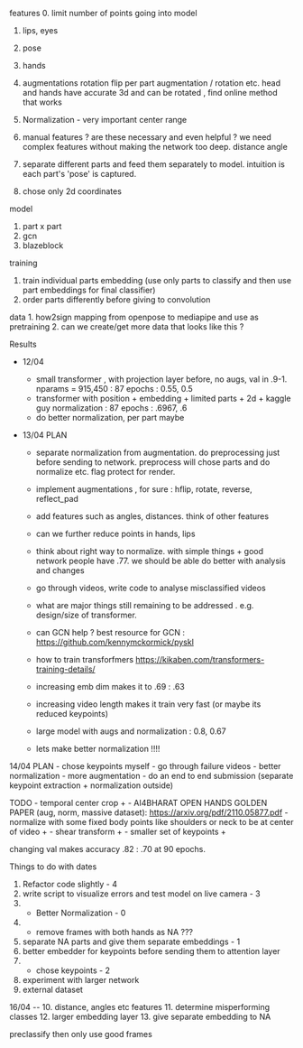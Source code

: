 features
0. limit number of points going into model
   1. lips, eyes
   2. pose
   3. hands

1. augmentations
    rotation
    flip
    per part augmentation / rotation etc. 
    head and hands have accurate 3d and can be rotated , find online method that works
    
2. Normalization - very important
    center
    range

3. manual features ? are these necessary and even helpful ? we need complex features without making the network too deep.
    distance
    angle

4. separate different parts and feed them separately to model. intuition is each part's 'pose' is captured. 
5. chose only 2d coordinates

model
1. part x part 
2. gcn
4. blazeblock

training
1. train individual parts embedding (use only parts to classify and then use part embeddings for final classifier)
2. order parts differently before giving to convolution

data
    1. how2sign mapping from openpose to mediapipe and use as pretraining
    2. can we create/get more data that looks like this ?


Results
- 12/04 
  - small transformer , with projection layer before, no augs, val in .9-1. nparams = 915,450 : 87 epochs : 0.55, 0.5
  - transformer with position + embedding + limited parts + 2d + kaggle guy normalization : 87 epochs : .6967, .6
  - do better normalization, per part maybe

- 13/04 PLAN 
    - separate normalization from augmentation. do preprocessing just before sending to network. preprocess will chose parts and do normalize etc. flag protect for render.
    - implement augmentations , for sure : hflip, rotate, reverse, reflect_pad
    - add features such as angles, distances. think of other features
    - can we further reduce points in hands, lips
    - think about right way to normalize. with simple things + good network people have .77. we should be able do better with analysis and changes
    - go through videos, write code to analyse misclassified videos
    - what are major things still remaining to be addressed . e.g. design/size of transformer.
    - can GCN help ? best resource for GCN : https://github.com/kennymckormick/pyskl
    - how to train transforfmers https://kikaben.com/transformers-training-details/

    - increasing emb dim makes it to .69 : .63
    - increasing video length makes it train very fast (or maybe its reduced keypoints)
    - large model with augs and normalization : 0.8, 0.67
    - lets make better normalization !!!!

14/04 PLAN
    - chose keypoints myself
    - go through failure videos
    - better normalization
    - more augmentation
    - do an end to end submission (separate keypoint extraction + normalization outside)

TODO
    - temporal center crop + 
    - AI4BHARAT OPEN HANDS GOLDEN PAPER (aug, norm, massive dataset): https://arxiv.org/pdf/2110.05877.pdf
    - normalize with some fixed body points like shoulders or neck to be at center of video + 
    - shear transform +
    - smaller set of keypoints + 

changing val makes accuracy .82 : .70 at 90 epochs.

Things to do with dates
1. Refactor code slightly - 4
2. write script to visualize errors and test model on live camera - 3
3. + Better Normalization - 0
4. + remove frames with both hands as NA ???
5. separate NA parts and give them separate embeddings - 1
6. better embedder for keypoints before sending them to attention layer
7. + chose keypoints - 2
8. experiment with larger network
9. external dataset

16/04 -- 
10. distance, angles etc features
11. determine misperforming classes
12. larger embedding layer
13. give separate embedding to NA

preclassify then only use good frames